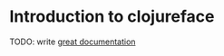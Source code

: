 # Introduction to clojureface

TODO: write [great documentation](http://jacobian.org/writing/great-documentation/what-to-write/)

